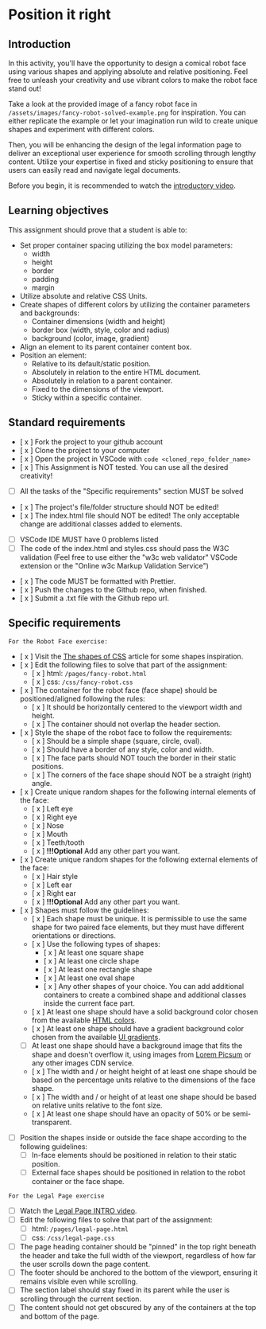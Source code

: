 # Position it right

## Introduction

In this activity, you'll have the opportunity to design a comical robot face using various shapes and applying absolute and relative positioning. Feel free to unleash your creativity and use vibrant colors to make the robot face stand out!

Take a look at the provided image of a fancy robot face in `/assets/images/fancy-robot-solved-example.png` for inspiration. You can either replicate the example or let your imagination run wild to create unique shapes and experiment with different colors.

Then, you will be enhancing the design of the legal information page to deliver an exceptional user experience for smooth scrolling through lengthy content. Utilize your expertise in fixed and sticky positioning to ensure that users can easily read and navigate legal documents.

Before you begin, it is recommended to watch the [introductory video](https://www.loom.com/share/3c655c8a97ce4783a4698d7968c03c33?sid=c05fcac8-f559-4de4-9ccd-6f167be3d6bd).

## Learning objectives

This assignment should prove that a student is able to:

- Set proper container spacing utilizing the box model parameters:
  - width
  - height
  - border
  - padding
  - margin
- Utilize absolute and relative CSS Units.
- Create shapes of different colors by utilizing the container parameters and backgrounds:
  - Container dimensions (width and height)
  - border box (width, style, color and radius)
  - background (color, image, gradient)
- Align an element to its parent container content box.
- Position an element:
  - Relative to its default/static position.
  - Absolutely in relation to the entire HTML document.
  - Absolutely in relation to a parent container.
  - Fixed to the dimensions of the viewport.
  - Sticky within a specific container.

## Standard requirements

- [ x ] Fork the project to your github account
- [ x ] Clone the project to your computer
- [ x ] Open the project in VSCode with `code <cloned_repo_folder_name>`
- [ x ] This Assignment is NOT tested. You can use all the desired creativity!
- [ ] All the tasks of the "Specific requirements" section MUST be solved
- [ x ] The project's file/folder structure should NOT be edited!
- [ x ] The index.html file should NOT be edited! The only acceptable change are additional classes added to elements.
- [ ] VSCode IDE MUST have 0 problems listed
- [ ] The code of the index.html and styles.css should pass the W3C validation (Feel free to use either the "w3c web validator" VSCode extension or the "Online w3c Markup Validation Service")
- [ x ] The code MUST be formatted with Prettier.
- [ x ] Push the changes to the Github repo, when finished.
- [ x ] Submit a .txt file with the Github repo url.

## Specific requirements

`For the Robot Face exercise:`

- [ x ] Visit the [The shapes of CSS](https://css-tricks.com/the-shapes-of-css/) article for some shapes inspiration.
- [ x ] Edit the following files to solve that part of the assignment:
  - [ x ] html: `/pages/fancy-robot.html`
  - [ x ] css: `/css/fancy-robot.css`
- [ x ] The container for the robot face (face shape) should be positioned/aligned following the rules:
  - [ x ] It should be horizontally centered to the viewport width and height.
  - [ x ] The container should not overlap the header section.
- [ x ] Style the shape of the robot face to follow the requirements:
  - [ x ] Should be a simple shape (square, circle, oval).
  - [ x ] Should have a border of any style, color and width.
  - [ x ] The face parts should NOT touch the border in their static positions.
  - [ x ] The corners of the face shape should NOT be a straight (right) angle.
- [ x ] Create unique random shapes for the following internal elements of the face:
  - [ x ] Left eye
  - [ x ] Right eye
  - [ x ] Nose
  - [ x ] Mouth
  - [ x ] Teeth/tooth
  - [ x ] **!!!Optional** Add any other part you want.
- [ x ] Create unique random shapes for the following external elements of the face:
  - [ x ] Hair style
  - [ x ] Left ear
  - [ x ] Right ear
  - [ x ] **!!!Optional** Add any other part you want.
- [ x ] Shapes must follow the guidelines:
  - [ x ] Each shape must be unique. It is permissible to use the same shape for two paired face elements, but they must have different orientations or directions.
  - [ x ] Use the following types of shapes:
    - [ x ] At least one square shape
    - [ x ] At least one circle shape
    - [ x ] At least one rectangle shape
    - [ x ] At least one oval shape
    - [ x ] Any other shapes of your choice. You can add additional containers to create a combined shape and additional classes inside the current face part.
  - [ x ] At least one shape should have a solid background color chosen from the available [HTML colors](https://www.w3schools.com/html/html_colors.asp).
  - [ x ] At least one shape should have a gradient background color chosen from the available [UI gradients](https://uigradients.com/).
  - [ ] At least one shape should have a background image that fits the shape and doesn't overflow it, using images from [Lorem Picsum](https://picsum.photos/) or any other images CDN service.
  - [ x ] The width and / or height height of at least one shape should be based on the percentage units relative to the dimensions of the face shape.
  - [ x ] The width and / or height of at least one shape should be based on relative units relative to the font size.
  - [ x ] At least one shape should have an opacity of 50% or be semi-transparent.
- [ ] Position the shapes inside or outside the face shape according to the following guidelines:
  - [ ] In-face elements should be positioned in relation to their static position.
  - [ ] External face shapes should be positioned in relation to the robot container or the face shape.

`For the Legal Page exercise`

- [ ] Watch the [Legal Page INTRO video](https://www.loom.com/share/3c655c8a97ce4783a4698d7968c03c33?sid=b776b29f-cecb-4cc7-8663-7c3f1722f190).
- [ ] Edit the following files to solve that part of the assignment:
  - [ ] html: `/pages/legal-page.html`
  - [ ] css: `/css/legal-page.css`
- [ ] The page heading container should be "pinned" in the top right beneath the header and take the full width of the viewport, regardless of how far the user scrolls down the page content.
- [ ] The footer should be anchored to the bottom of the viewport, ensuring it remains visible even while scrolling.
- [ ] The section label should stay fixed in its parent while the user is scrolling through the current section.
- [ ] The content should not get obscured by any of the containers at the top and bottom of the page.
